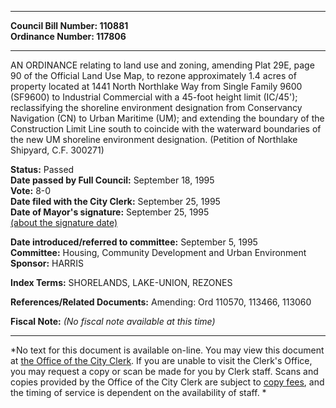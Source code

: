 * * * * *  
  
**Council Bill Number: [](#h0)[](#h2)110881**   
**Ordinance Number: 117806**  
  
* * * * *  
  
AN ORDINANCE relating to land use and zoning, amending Plat 29E, page 90 of the Official Land Use Map, to rezone approximately 1.4 acres of property located at 1441 North Northlake Way from Single Family 9600 (SF9600) to Industrial Commercial with a 45-foot height limit (IC/45'); reclassifying the shoreline environment designation from Conservancy Navigation (CN) to Urban Maritime (UM); and extending the boundary of the Construction Limit Line south to coincide with the waterward boundaries of the new UM shoreline environment designation. (Petition of Northlake Shipyard, C.F. 300271)  
  
**Status:** Passed   
**Date passed by Full Council:** September 18, 1995   
**Vote:** 8-0   
**Date filed with the City Clerk:** September 25, 1995   
**Date of Mayor's signature:** September 25, 1995   
[(about the signature date)](/~public/approvaldate.htm)   
  
  
**Date introduced/referred to committee:** September 5, 1995   
**Committee:** Housing, Community Development and Urban Environment   
**Sponsor:** HARRIS   
  
**Index Terms:** SHORELANDS, LAKE-UNION, REZONES  
  
**References/Related Documents:** Amending: Ord 110570, 113466, 113060  
  
**Fiscal Note:** *(No fiscal note available at this time)*  
  
* * * * *  
  
*No text for this document is available on-line. You may view this document at [the Office of the City Clerk](http://www.seattle.gov/leg/clerk/contactUs.htm). If you are unable to visit the Clerk's Office, you may request a copy or scan be made for you by Clerk staff. Scans and copies provided by the Office of the City Clerk are subject to [copy fees](http://clerk.seattle.gov/~public/clerkfees.htm), and the timing of service is dependent on the availability of staff. *  
  
  
